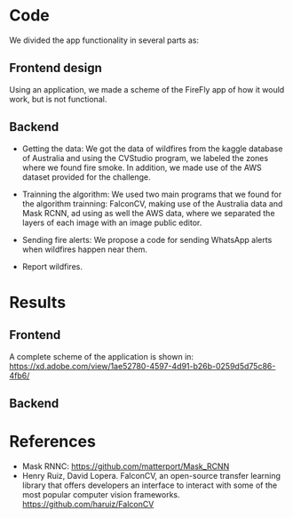 # Code

We divided the app functionality in several parts as:

## Frontend design

Using an application, we made a scheme of the FireFly app of how it would work, but is not functional.


## Backend

- Getting the data: We got the data of wildfires from the kaggle database of Australia and using the CVStudio program, we labeled the zones where we found fire smoke. In addition, we made use of the AWS dataset provided for the challenge.

- Trainning the algorithm: We used two main programs that we found for the algorithm trainning: FalconCV, making use of the Australia data and Mask RCNN, ad using as well the AWS data, where we separated the layers of each image with an image public editor.

- Sending fire alerts: We propose a code for sending WhatsApp alerts when wildfires happen near them.

- Report wildfires.

# Results

## Frontend

A complete scheme of the application is shown in: https://xd.adobe.com/view/1ae52780-4597-4d91-b26b-0259d5d75c86-4fb6/

## Backend


# References
- Mask RNNC: https://github.com/matterport/Mask_RCNN
- Henry Ruiz, David Lopera. FalconCV, an open-source transfer learning library that offers developers an interface to interact with some of the most popular computer vision frameworks. https://github.com/haruiz/FalconCV
